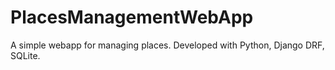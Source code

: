 # PlacesManagementWebApp
A simple webapp for managing places. Developed with Python, Django DRF, SQLite. 
